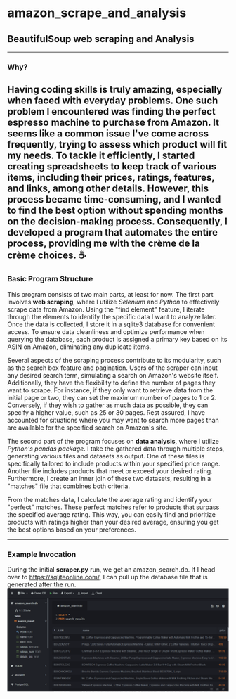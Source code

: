# amazon_scrape_and_analysis
## BeautifulSoup web scraping and Analysis
---
### Why?
Having coding skills is truly amazing, especially when faced with everyday problems. 
One such problem I encountered was finding the perfect espresso machine to purchase from Amazon. 
It seems like a common issue I've come across frequently, trying to assess which product will fit my needs. To tackle it efficiently, 
I started creating spreadsheets to keep track of various items, including their prices, ratings, features, and links, among other details. 
However, this process became time-consuming, and I wanted to find the best option without spending months on the decision-making process. 
Consequently, I developed a program that automates the entire process, providing me with the crème de la crème choices. ☕
---

### Basic Program Structure 
This program consists of two main parts, at least for now. The first part involves **web scraping**, where I utilize *Selenium* and *Python* to effectively scrape data from Amazon. Using the "find element" feature, I iterate through the elements to identify the specific data I want to analyze later. Once the data is collected, I store it in a sqlite3 database for convenient access. To ensure data cleanliness and optimize performance when querying the database, each product is assigned a primary key based on its ASIN on Amazon, eliminating any duplicate items.

Several aspects of the scraping process contribute to its modularity, such as the search box feature and pagination. Users of the scraper can input any desired search term, simulating a search on Amazon's website itself. Additionally, they have the flexibility to define the number of pages they want to scrape. For instance, if they only want to retrieve data from the initial page or two, they can set the maximum number of pages to 1 or 2. Conversely, if they wish to gather as much data as possible, they can specify a higher value, such as 25 or 30 pages. Rest assured, I have accounted for situations where you may want to search more pages than are available for the specified search on Amazon's site.


The second part of the program focuses on **data analysis**, where I utilize *Python's pandas package*. I take the gathered data through multiple steps, generating various files and datasets as output. One of these files is specifically tailored to include products within your specified price range. Another file includes products that meet or exceed your desired rating. Furthermore, I create an inner join of these two datasets, resulting in a "matches" file that combines both criteria.

From the matches data, I calculate the average rating and identify your "perfect" matches. These perfect matches refer to products that surpass the specified average rating. This way, you can easily find and prioritize products with ratings higher than your desired average, ensuring you get the best options based on your preferences.

---
### Example Invocation 
During the initial **scraper.py** run, we get an amazon_search.db. If I head over to https://sqliteonline.com/, I can pull up the database file that is generated after the run. 
![Amazon scraped product database](/Images/database.png "Amazon scraped product database")
